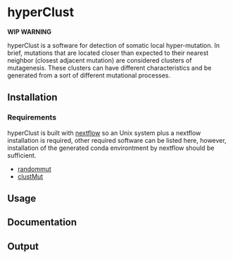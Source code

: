 # hyperClust

**WIP WARNING**

hyperClust is a software for detection of somatic local hyper-mutation.
In brief, mutations that are located closer than expected to their
nearest neighbor (closest adjacent mutation) are considered clusters
of mutagenesis. These clusters can have different characteristics and
be generated from a sort of different mutational processes.

## Installation

### Requirements

hyperClust is built with [nextflow](https://www.nextflow.io/) so an Unix system
plus a nextflow installation
is required, other required software can be listed here, however, installation
of the generated conda environtment by nextflow should be sufficient.

* [randommut](https://github.com/davidmasp/randommut)
* [clustMut](https://github.com/davidmasp/clustMut)

## Usage

## Documentation

## Output
